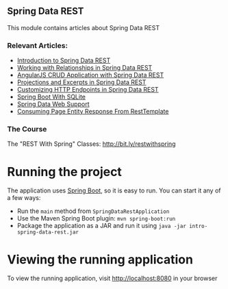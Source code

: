 ## Spring Data REST

This module contains articles about Spring Data REST

### Relevant Articles:
- [Introduction to Spring Data REST](https://www.baeldung.com/spring-data-rest-intro)
- [Working with Relationships in Spring Data REST](https://www.baeldung.com/spring-data-rest-relationships)
- [AngularJS CRUD Application with Spring Data REST](https://www.baeldung.com/angularjs-crud-with-spring-data-rest)
- [Projections and Excerpts in Spring Data REST](https://www.baeldung.com/spring-data-rest-projections-excerpts)
- [Customizing HTTP Endpoints in Spring Data REST](https://www.baeldung.com/spring-data-rest-customize-http-endpoints)
- [Spring Boot With SQLite](https://www.baeldung.com/spring-boot-sqlite)
- [Spring Data Web Support](https://www.baeldung.com/spring-data-web-support)
- [Consuming Page Entity Response From RestTemplate](https://www.baeldung.com/resttemplate-page-entity-response)


### The Course
The "REST With Spring" Classes: http://bit.ly/restwithspring

# Running the project
The application uses [Spring Boot](http://projects.spring.io/spring-boot/), so it is easy to run. You can start it any of a few ways:
* Run the `main` method from `SpringDataRestApplication`
* Use the Maven Spring Boot plugin: `mvn spring-boot:run`
* Package the application as a JAR and run it using `java -jar intro-spring-data-rest.jar`

# Viewing the running application
To view the running application, visit [http://localhost:8080](http://localhost:8080) in your browser

